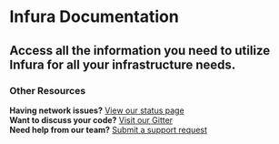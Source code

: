 # Infura Documentation

## Access all the information you need to utilize Infura for all your infrastructure needs.

### Other Resources

**Having network issues?** [View our status page](https://infura.io/status)  
**Want to discuss your code?** [Visit our Gitter](https://gitter.im/ConsenSys/infura)  
**Need help from our team?** [Submit a support request](https://github.com/infura/infura/issues)
